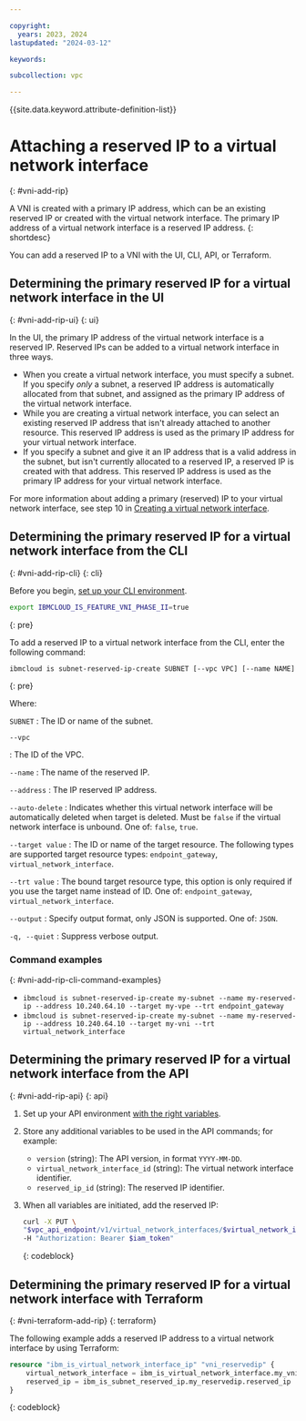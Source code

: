 ```yaml
---

copyright:
  years: 2023, 2024
lastupdated: "2024-03-12"

keywords:

subcollection: vpc

---
```


{{site.data.keyword.attribute-definition-list}}

# Attaching a reserved IP to a virtual network interface
{: #vni-add-rip}

A VNI is created with a primary IP address, which can be an existing reserved IP or created with the virtual network interface. The primary IP address of a virtual network interface is a reserved IP address.
{: shortdesc}

You can add a reserved IP to a VNI with the UI, CLI, API, or Terraform.


## Determining the primary reserved IP for a virtual network interface in the UI
{: #vni-add-rip-ui}
{: ui}

In the UI, the primary IP address of the virtual network interface is a reserved IP. Reserved IPs can be added to a virtual network interface in three ways.

* When you create a virtual network interface, you must specify a subnet. If you specify _only_ a subnet, a reserved IP address is automatically allocated from that subnet, and assigned as the primary IP address of the virtual network interface.
* While you are creating a virtual network interface, you can select an existing reserved IP address that isn't already attached to another resource. This reserved IP address is used as the primary IP address for your virtual network interface.
* If you specify a subnet and give it an IP address that is a valid address in the subnet, but isn't currently allocated to a reserved IP, a reserved IP is created with that address. This reserved IP address is used as the primary IP address for your virtual network interface.

For more information about adding a primary (reserved) IP to your virtual network interface, see step 10 in [Creating a virtual network interface](/docs/vpc?topic=vpc-vni-create&interface=ui).

## Determining the primary reserved IP for a virtual network interface from the CLI
{: #vni-add-rip-cli}
{: cli}

Before you begin, [set up your CLI environment](/docs/vpc?topic=vpc-set-up-environment&interface=cli).

```sh
export IBMCLOUD_IS_FEATURE_VNI_PHASE_II=true
```
{: pre}

To add a reserved IP to a virtual network interface from the CLI, enter the following command:

```sh
ibmcloud is subnet-reserved-ip-create SUBNET [--vpc VPC] [--name NAME] [--address ADDRESS] [--auto-delete true | false] [--target TARGET] [--trt endpoint_gateway | virtual_network_interface] [--output JSON] [-q, --quiet]
```
{: pre}

Where:

`SUBNET`
:   The ID or name of the subnet.

`--vpc`

:   The ID of the VPC.

`--name`
:  The name of the reserved IP.

`--address`
:   The IP reserved IP address.

`--auto-delete`
:   Indicates whether this virtual network interface will be automatically deleted when target is deleted. Must be `false` if the virtual network interface is unbound. One of: `false`, `true`.

`--target value`
:   The ID or name of the target resource. The following types are supported target resource types: `endpoint_gateway`, `virtual_network_interface`.

`--trt value`
:   The bound target resource type, this option is only required if you use the target name instead of ID. One of: `endpoint_gateway`, `virtual_network_interface`.

`--output`
:   Specify output format, only JSON is supported. One of: `JSON`.

`-q, --quiet`
:   Suppress verbose output.

### Command examples
{: #vni-add-rip-cli-command-examples}

* `ibmcloud is subnet-reserved-ip-create my-subnet --name my-reserved-ip --address 10.240.64.10 --target my-vpe --trt endpoint_gateway`
* `ibmcloud is subnet-reserved-ip-create my-subnet --name my-reserved-ip --address 10.240.64.10 --target my-vni --trt virtual_network_interface`

## Determining the primary reserved IP for a virtual network interface from the API
{: #vni-add-rip-api}
{: api}

1. Set up your API environment [with the right variables](/docs/vpc?topic=vpc-set-up-environment#api-prerequisites-setup).
1. Store any additional variables to be used in the API commands; for example:

    * `version` (string): The API version, in format `YYYY-MM-DD`.
    * `virtual_network_interface_id` (string): The virtual network interface identifier.
    * `reserved_ip_id` (string): The reserved IP identifier.

1. When all variables are initiated, add the reserved IP:

    ```sh
    curl -X PUT \
    "$vpc_api_endpoint/v1/virtual_network_interfaces/$virtual_network_interface_id/ips/$reserved_ip_id?version=$version&generation=2" \
    -H "Authorization: Bearer $iam_token"
    ```
    {: codeblock}

## Determining the primary reserved IP for a virtual network interface with Terraform
{: #vni-terraform-add-rip}
{: terraform}

The following example adds a reserved IP address to a virtual network interface by using Terraform:

```terraform
resource "ibm_is_virtual_network_interface_ip" "vni_reservedip" {
	virtual_network_interface = ibm_is_virtual_network_interface.my_vni.id
	reserved_ip = ibm_is_subnet_reserved_ip.my_reservedip.reserved_ip
}
```
{: codeblock}
